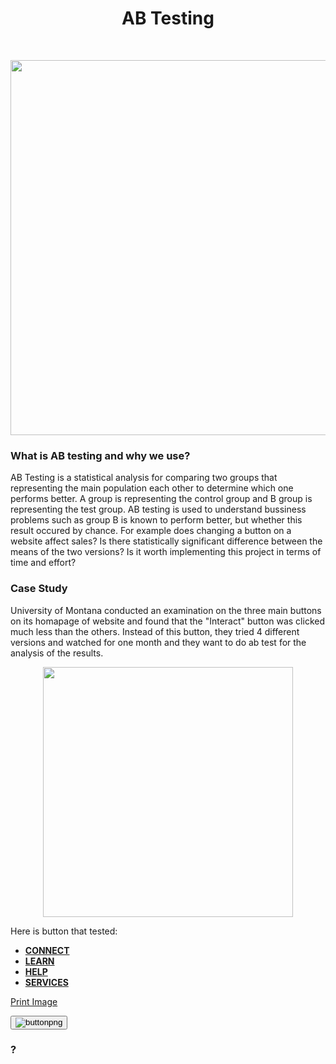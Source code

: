<h1 align="center">
  AB Testing
</h1>
</br>
<p align="center">
<img src="https://www.uxmatters.com/mt/archives/2022/09/images/ABTesting_Fig2.png" width="600"/>
</p>

<h3>What is AB testing and why we use?</h3>
<p>
AB Testing is a statistical analysis for comparing two groups that representing the main population each other to determine which one performs better. A group is representing the control group and B group is representing the test group. AB testing is used to understand bussiness problems such as group B is known to perform better, but whether this result occured by chance. For example does changing a button on a website affect sales? Is there statistically significant difference between the means of the two versions? Is it worth implementing this project in terms of time and effort?
</p>
<h3>Case Study</h3>
University of Montana conducted an examination on the three main buttons on its homapage of website and found that the "Interact" button was clicked much less than the others. Instead of this button, they tried 4 different versions and watched for one month and they want to do ab test for the analysis of the results.
</br>
<p align="center">
<img src="https://quod.lib.umich.edu/w/weave/images/12535642.0001.101-00000001.png" width="400"/>
</p>

Here is button that tested: 
<ul>
  <li><a href="#" onClick="newWindow = window.open('https://quod.lib.umich.edu/w/weave/images/12535642.0001.101-00000004.png');
    newWindow.print();"><strong>CONNECT</strong></a></li>
  <li><a href="#" onClick="newWindow = window.open('https://quod.lib.umich.edu/w/weave/images/12535642.0001.101-00000005.png');
    newWindow.print();"><strong>LEARN</strong></a></li>
  <li><a href="#" onClick="newWindow = window.open('https://quod.lib.umich.edu/w/weave/images/12535642.0001.101-00000006.png');
    newWindow.print();"><strong>HELP</strong></a></li>
  <li><a href="https://quod.lib.umich.edu/w/weave/images/12535642.0001.101-00000007.png" onClick="newWindow = window.open('https://quod.lib.umich.edu/w/weave/images/12535642.0001.101-00000007.png');
    newWindow.print();"><strong>SERVICES</strong></a></li>
</ul>

<a href="#" onClick="newWindow = window.open('https://user-images.githubusercontent.com/79102317/225558156-02a393d8-1bca-48f1-a381-efa7c5b539d2.png');
    newWindow.print();">Print Image</a>


<button type="submit">
        <img src="https://quod.lib.umich.edu/w/weave/images/12535642.0001.101-00000007.png" alt="buttonpng" border="0" />
      </button>
<p>
</p>
<h3>?</h3>
<p>
</p>
</br>
<p align="center">
</p>
